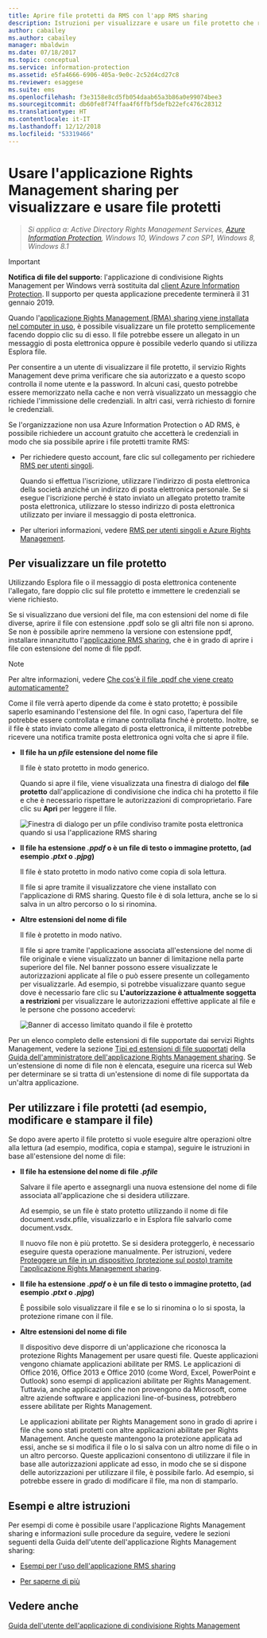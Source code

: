 ```yaml
---
title: Aprire file protetti da RMS con l'app RMS sharing
description: Istruzioni per visualizzare e usare un file protetto che rende necessario avere l'applicazione Rights Management (RMS) sharing installata.
author: cabailey
ms.author: cabailey
manager: mbaldwin
ms.date: 07/18/2017
ms.topic: conceptual
ms.service: information-protection
ms.assetid: e5fa4666-6906-405a-9e0c-2c52d4cd27c8
ms.reviewer: esaggese
ms.suite: ems
ms.openlocfilehash: f3e3158e8cd5fb054daab65a3b86a0e99074bee3
ms.sourcegitcommit: db60fe8f74ffaa4f6ffbf5defb22efc476c28312
ms.translationtype: HT
ms.contentlocale: it-IT
ms.lasthandoff: 12/12/2018
ms.locfileid: "53319466"
---
```

# <a name="use-the-rights-management-sharing-application-to-view-and-use-protected-files"></a>Usare l'applicazione Rights Management sharing per visualizzare e usare file protetti

>*Si applica a: Active Directory Rights Management Services, [Azure Information Protection](https://azure.microsoft.com/pricing/details/information-protection), Windows 10, Windows 7 con SP1, Windows 8, Windows 8.1*

> [!IMPORTANT]
> **Notifica di file del supporto**: l'applicazione di condivisione Rights Management per Windows verrà sostituita dal [client Azure Information Protection](aip-client.md). Il supporto per questa applicazione precedente terminerà il 31 gennaio 2019.

Quando l'[applicazione Rights Management (RMA) sharing viene installata nel computer in uso](install-sharing-app.md), è possibile visualizzare un file protetto semplicemente facendo doppio clic su di esso. Il file potrebbe essere un allegato in un messaggio di posta elettronica oppure è possibile vederlo quando si utilizza Esplora file.

Per consentire a un utente di visualizzare il file protetto, il servizio Rights Management deve prima verificare che sia autorizzato e a questo scopo controlla il nome utente e la password. In alcuni casi, questo potrebbe essere memorizzato nella cache e non verrà visualizzato un messaggio che richiede l'immissione delle credenziali. In altri casi, verrà richiesto di fornire le credenziali.

Se l'organizzazione non usa Azure Information Protection o AD RMS, è possibile richiedere un account gratuito che accetterà le credenziali in modo che sia possibile aprire i file protetti tramite RMS:

- Per richiedere questo account, fare clic sul collegamento per richiedere [RMS per utenti singoli](https://go.microsoft.com/fwlink/?LinkId=309469). 
    
    Quando si effettua l'iscrizione, utilizzare l'indirizzo di posta elettronica della società anziché un indirizzo di posta elettronica personale. Se si esegue l'iscrizione perché è stato inviato un allegato protetto tramite posta elettronica, utilizzare lo stesso indirizzo di posta elettronica utilizzato per inviare il messaggio di posta elettronica.

- Per ulteriori informazioni, vedere [RMS per utenti singoli e Azure Rights Management](../rms-for-individuals.md).

## <a name="to-view-a-protected-file"></a>Per visualizzare un file protetto
Utilizzando Esplora file o il messaggio di posta elettronica contenente l'allegato, fare doppio clic sul file protetto e immettere le credenziali se viene richiesto.

Se si visualizzano due versioni del file, ma con estensioni del nome di file diverse, aprire il file con estensione .ppdf solo se gli altri file non si aprono. Se non è possibile aprire nemmeno la versione con estensione ppdf, installare innanzitutto l'[applicazione RMS sharing](install-sharing-app.md), che è in grado di aprire i file con estensione del nome di file ppdf.

> [!NOTE]
> Per altre informazioni, vedere [Che cos'è il file .ppdf che viene creato automaticamente?](sharing-app-dialog-box.md#whats-the-ppdf-file-thats-automatically-created)

Come il file verrà aperto dipende da come è stato protetto; è possibile saperlo esaminando l'estensione del file. In ogni caso, l’apertura del file potrebbe essere controllata e rimane controllata finché è protetto. Inoltre, se il file è stato inviato come allegato di posta elettronica, il mittente potrebbe ricevere una notifica tramite posta elettronica ogni volta che si apre il file.

- **Il file ha un *pfile*  estensione del nome file**

    Il file è stato protetto in modo generico.

    Quando si apre il file, viene visualizzata una finestra di dialogo del **file protetto** dall'applicazione di condivisione che indica chi ha protetto il file e che è necessario rispettare le autorizzazioni di comproprietario. Fare clic su **Apri** per leggere il file.

    ![Finestra di dialogo per un pfile condiviso tramite posta elettronica quando si usa l'applicazione RMS sharing](../media/ADRMS_MSRMSApp_PfilePermission.png)

- **Il file ha estensione *.ppdf* o è un file di testo o immagine protetto, (ad esempio *.ptxt* o *.pjpg*)**

    Il file è stato protetto in modo nativo come copia di sola lettura.

    Il file si apre tramite il visualizzatore che viene installato con l'applicazione di RMS sharing. Questo file è di sola lettura, anche se lo si salva in un altro percorso o lo si rinomina.

- **Altre estensioni del nome di file**

    Il file è protetto in modo nativo.

    Il file si apre tramite l'applicazione associata all'estensione del nome di file originale e viene visualizzato un banner di limitazione nella parte superiore del file. Nel banner possono essere visualizzate le autorizzazioni applicate al file o può essere presente un collegamento per visualizzarle. Ad esempio, si potrebbe visualizzare quanto segue dove è necessario fare clic su **L'autorizzazione è attualmente soggetta a restrizioni** per visualizzare le autorizzazioni effettive applicate al file e le persone che possono accedervi:

    ![Banner di accesso limitato quando il file è protetto](../media/ADRMS_MSRMSApp_RestrictedAccess.png)



Per un elenco completo delle estensioni di file supportate dai servizi Rights Management, vedere la sezione [Tipi ed estensioni di file supportati](sharing-app-admin-guide-technical.md#supported-file-types-and-file-name-extensions) della [Guida dell'amministratore dell'applicazione Rights Management sharing](sharing-app-admin-guide.md). Se un'estensione di nome di file non è elencata, eseguire una ricerca sul Web per determinare se si tratta di un'estensione di nome di file supportata da un'altra applicazione.

## <a name="to-use-files-that-have-been-protected-for-example-edit-and-print-the-file"></a>Per utilizzare i file protetti (ad esempio, modificare e stampare il file)
Se dopo avere aperto il file protetto si vuole eseguire altre operazioni oltre alla lettura (ad esempio, modifica, copia e stampa), seguire le istruzioni in base all'estensione del nome di file:

- **Il file ha estensione del nome di file *.pfile*** 

    Salvare il file aperto e assegnargli una nuova estensione del nome di file associata all'applicazione che si desidera utilizzare.

    Ad esempio, se un file è stato protetto utilizzando il nome di file document.vsdx.pfile, visualizzarlo e in Esplora file salvarlo come document.vsdx.

    Il nuovo file non è più protetto. Se si desidera proteggerlo, è necessario eseguire questa operazione manualmente. Per istruzioni, vedere [Proteggere un file in un dispositivo (protezione sul posto) tramite l'applicazione Rights Management sharing](sharing-app-protect-in-place.md).

- **Il file ha estensione *.ppdf* o è un file di testo o immagine protetto, (ad esempio *.ptxt* o *.pjpg*)**

    È possibile solo visualizzare il file e se lo si rinomina o lo si sposta, la protezione rimane con il file.

- **Altre estensioni del nome di file**

    Il dispositivo deve disporre di un'applicazione che riconosca la protezione Rights Management per usare questi file. Queste applicazioni vengono chiamate applicazioni abilitate per RMS. Le applicazioni di Office 2016, Office 2013 e Office 2010 (come Word, Excel, PowerPoint e Outlook) sono esempi di applicazioni abilitate per Rights Management. Tuttavia, anche applicazioni che non provengono da Microsoft, come altre aziende software e applicazioni line-of-business, potrebbero essere abilitate per Rights Management.

    Le applicazioni abilitate per Rights Management sono in grado di aprire i file che sono stati protetti con altre applicazioni abilitate per Rights Management. Anche queste mantengono la protezione applicata ad essi, anche se si modifica il file o lo si salva con un altro nome di file o in un altro percorso. Queste applicazioni consentono di utilizzare il file in base alle autorizzazioni applicate ad esso, in modo che se si dispone delle autorizzazioni per utilizzare il file, è possibile farlo. Ad esempio, si potrebbe essere in grado di modificare il file, ma non di stamparlo.


## <a name="examples-and-other-instructions"></a>Esempi e altre istruzioni
Per esempi di come è possibile usare l'applicazione Rights Management sharing e informazioni sulle procedure da seguire, vedere le sezioni seguenti della Guida dell'utente dell'applicazione Rights Management sharing:

-   [Esempi per l'uso dell'applicazione RMS sharing](sharing-app-user-guide.md#examples-for-using-the-rms-sharing-application)

-   [Per saperne di più](sharing-app-user-guide.md#what-do-you-want-to-do)

## <a name="see-also"></a>Vedere anche
[Guida dell'utente dell'applicazione di condivisione Rights Management](sharing-app-user-guide.md)
